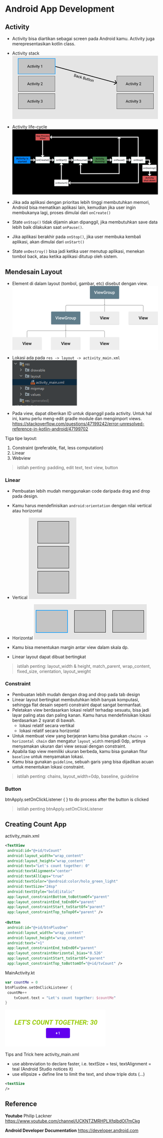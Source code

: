 # Android App Development

## Activity
- Activity bisa diartikan sebagai screen pada Android kamu. Activity juga merepresentasikan kotlin class.
- Activity stack
![](attachments/Pasted%20image%2020211109164056.png)

- Activity life-cycle
![](attachments/Pasted%20image%2020211109164204.png)

- Jika ada aplikasi dengan prioritas lebih tinggi membutuhkan memori, Android bisa mematikan aplikasi lain, kemudian jika user ingin membukanya lagi, proses dimulai dari `onCreate()`
- State `onStop()` tidak dijamin akan dipanggil, jika membutuhkan save data lebih baik dilakukan saat `onPause()`.
- Jika aplikasi berakhir pada `onStop()`, jika user membuka kembali aplikasi, akan dimulai dari `onStart()`
- State `onDestroy()` bisa jadi ketika user menutup aplikasi, menekan tombol back, atau ketika aplikasi ditutup oleh sistem.
	
## Mendesain Layout
- Element di dalam layout (tombol, gambar, etc) disebut dengan view.
 ![](attachments/viewgroup_2x.png)
 
- Lokasi ada pada `res -> layout -> activity_main.xml`
![](attachments/Pasted%20image%2020211109160119.png)

- Pada view, dapat diberikan ID untuk dipanggil pada activity. Untuk hal ini, kamu perlu meng-edit gradle module dan mengimport views. https://stackoverflow.com/questions/47199242/error-unresolved-reference-in-kotlin-android/47199702

Tiga tipe layout:
1. Constraint  (preferable, flat, less computation)
2. Linear
3. Webview

> istilah penting: padding, edit text, text view, button

### Linear
- Pembuatan lebih mudah menggunakan code daripada drag and drop pada design.
- Kamu harus mendefinisikan `android:orientation` dengan nilai vertical atau horizontal
- Vertical
![](attachments/Pasted%20image%2020211109160555.png)

- Horizontal
![](attachments/Pasted%20image%2020211109160618.png)

- Kamu bisa menentukan margin antar view dalam skala dp.
- Linear layout dapat dibuat bertingkat


> istilah penting: layout_width & height, match_parent, wrap_content, fixed_size, orientation, layout_weight

### Constraint
- Pembuatan lebih mudah dengan drag and drop pada tab design
- Linear layout bertingkat membutuhkan lebih banyak komputasi, sehingga flat desain seperti constraint dapat sangat bermanfaat.
- Peletakan view berdasarkan lokasi relatif terhadap sesuatu, bisa jadi layar paling atas dan paling kanan. Kamu harus mendefinisikan lokasi berdasarkan 2 syarat di bawah.
	- lokasi relatif secara vertikal
	- lokasi relatif secara horizontal
- Untuk membuat view yang berjejeran kamu bisa gunakan `chains -> horizontal chain` dan mengatur `layout_width` menjadi 0dp, artinya menyamakan ukuran dari view sesuai dengan constraint.
- Apabila tiap view memiliki ukuran berbeda, kamu bisa gunakan fitur `baseline` untuk menyamakan lokasi.
- Kamu bisa gunakan `guideline`, sebuah garis yang bisa dijadikan acuan untuk menentukan lokasi constraint.

> istilah penting: chains, layout_width=0dp, baseline, guideline

### Button
 btnApply.setOnClickListener { } to do process after the button is clicked
> istilah penting btnApply.setOnClickListener

## Creating Count App
activity_main.xml
```xml
<TextView  
 android:id="@+id/tvCount"  
 android:layout_width="wrap_content"  
 android:layout_height="wrap_content"  
 android:text="Let's count together: 0"  
 android:textAlignment="center"  
 android:textAllCaps="true"  
 android:textColor="@android:color/holo_green_light"  
 android:textSize="24sp"  
 android:textStyle="bold|italic"  
 app:layout_constraintBottom_toBottomOf="parent"  
 app:layout_constraintEnd_toEndOf="parent"  
 app:layout_constraintStart_toStartOf="parent"  
 app:layout_constraintTop_toTopOf="parent" />  
  
<Button  
 android:id="@+id/btnPlusOne"  
 android:layout_width="wrap_content"  
 android:layout_height="wrap_content"  
 android:text="+1"  
 app:layout_constraintEnd_toEndOf="parent"  
 app:layout_constraintHorizontal_bias="0.526"  
 app:layout_constraintStart_toStartOf="parent"  
 app:layout_constraintTop_toBottomOf="@+id/tvCount" />
```

MainActivity.kt
```kt
var countMe = 0  
btnPlusOne.setOnClickListener {  
 countMe++  
    tvCount.text = "Let's count together: $countMe"  
}
```

![](attachments/Pasted%20image%2020211123160020.png)

Tips and Trick here
activity_main.xml
- use abbreviation to declare faster, i.e. textSize = tesi, textAlignment = teal (Android Studio notices it)
- use ellipsize + define line to limit the text, and show triple dots (...)
```xml
<textSize 
/>
```

## Reference
**Youtube**
Philip Lackner https://www.youtube.com/channel/UCKNTZMRHPLXfqlbdOI7mCkg

**Android Developer Documentation**
https://developer.android.com
